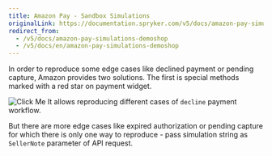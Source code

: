 ```yaml
---
title: Amazon Pay - Sandbox Simulations
originalLink: https://documentation.spryker.com/v5/docs/amazon-pay-simulations-demoshop
redirect_from:
  - /v5/docs/amazon-pay-simulations-demoshop
  - /v5/docs/en/amazon-pay-simulations-demoshop
---
```


In order to reproduce some edge cases like declined payment or pending capture, Amazon provides two solutions. The first is special methods marked with a red star on payment widget.

![Click Me](https://spryker.s3.eu-central-1.amazonaws.com/docs/Technology+Partners/Payment+Partners/Amazon+Pay/amazon_payment_widget.png)
It allows reproducing different cases of `decline` payment workflow.

But there are more edge cases like expired authorization or pending capture for which there is only one way to reproduce - pass simulation string as `SellerNote` parameter of API request.
